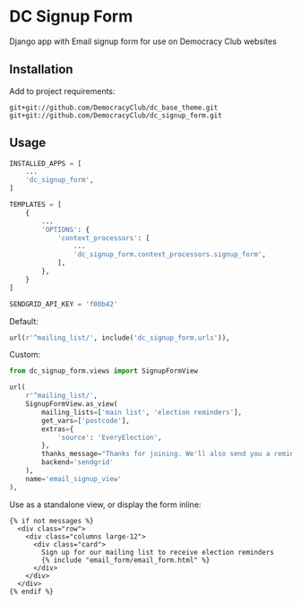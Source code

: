 # DC Signup Form

Django app with Email signup form for use on Democracy Club websites

## Installation

Add to project requirements:

```
git+git://github.com/DemocracyClub/dc_base_theme.git
git+git://github.com/DemocracyClub/dc_signup_form.git
```

## Usage

```python
INSTALLED_APPS = [
    ...
    'dc_signup_form',
]

TEMPLATES = [
    {
        ...
        'OPTIONS': {
            'context_processors': [
                ...
                'dc_signup_form.context_processors.signup_form',
            ],
        },
    }
]

SENDGRID_API_KEY = 'f00b42'
```

Default:

```python
url(r'^mailing_list/', include('dc_signup_form.urls')),
```

Custom:

```python
from dc_signup_form.views import SignupFormView

url(
    r'^mailing_list/',
    SignupFormView.as_view(
        mailing_lists=['main list', 'election reminders'],
        get_vars=['postcode'],
        extras={
            'source': 'EveryElection',
        },
        thanks_message="Thanks for joining. We'll also send you a reminder when there's an upcoming election in your area",
        backend='sendgrid'
    ),
    name='email_signup_view'
),
```

Use as a standalone view, or display the form inline:

```
{% if not messages %}
  <div class="row">
    <div class="columns large-12">
      <div class="card">
        Sign up for our mailing list to receive election reminders
        {% include "email_form/email_form.html" %}
      </div>
    </div>
  </div>
{% endif %}
```
